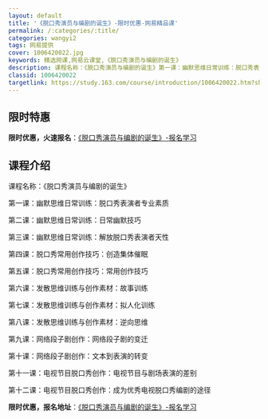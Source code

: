 ```yaml
---
layout: default
title: '《脱口秀演员与编剧的诞生》-限时优惠-网易精品课'
permalink: /:categories/:title/
categories: wangyi2
tags: 网易提供
cover: 1006420022.jpg
keywords: 精选网课,网易云课堂,《脱口秀演员与编剧的诞生》
description: 课程名称：《脱口秀演员与编剧的诞生》第一课：幽默思维日常训练：脱口秀表演者专业素质第二课：幽默思维日常训练：日常幽默技巧
classid: 1006420022
targetlink: https://study.163.com/course/introduction/1006420022.htm?share=1&shareId=1025206652&utm_campaign=share&utm_medium=iphoneShare&utm_source=&utm_u=1025206652
---
```


## 限时特惠

**限时优惠，火速报名**：[《脱口秀演员与编剧的诞生》-报名学习](https://study.163.com/course/introduction/1006420022.htm?share=1&shareId=1025206652&utm_campaign=share&utm_medium=iphoneShare&utm_source=&utm_u=1025206652)

## 课程介绍

课程名称：《脱口秀演员与编剧的诞生》



第一课：幽默思维日常训练：脱口秀表演者专业素质

第二课：幽默思维日常训练：日常幽默技巧

第三课：幽默思维日常训练：解放脱口秀表演者天性

第四课：脱口秀常用创作技巧：创造集体催眠

第五课：脱口秀常用创作技巧：常用创作技巧

第六课：发散思维训练与创作素材：故事训练

第七课：发散思维训练与创作素材：拟人化训练

第八课：发散思维训练与创作素材：逆向思维

第九课：网络段子剧创作：网络段子剧的变迁

第十课：网络段子剧创作：文本到表演的转变

第十一课：电视节目脱口秀创作：电视节目与剧场表演的差别

第十二课：电视节目脱口秀创作：成为优秀电视脱口秀编剧的途径

**限时优惠，报名地址**：[《脱口秀演员与编剧的诞生》-报名学习](https://study.163.com/course/introduction/1006420022.htm?share=1&shareId=1025206652&utm_campaign=share&utm_medium=iphoneShare&utm_source=&utm_u=1025206652)

